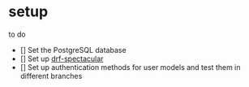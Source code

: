# setup
to do
- [] Set the PostgreSQL database
- [] Set up [drf-spectacular](https://drf-spectacular.readthedocs.io/en/latest/)
- [] Set up authentication methods for user models and test them in different branches